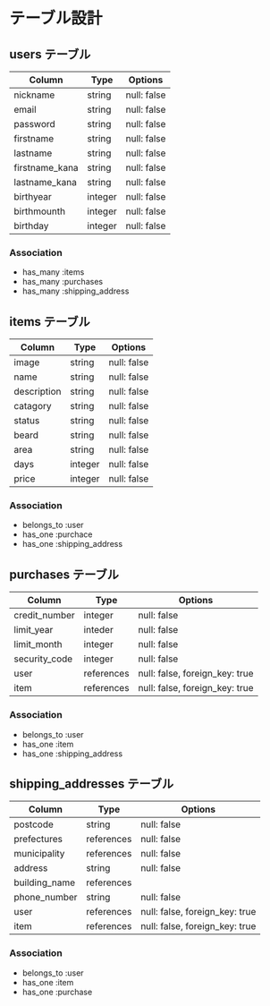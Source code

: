 # テーブル設計

## users テーブル

| Column         | Type    | Options     |
| -------------  | ------  | ----------- |
| nickname       | string  | null: false |
| email          | string  | null: false |
| password       | string  | null: false |
| firstname      | string  | null: false |
| lastname       | string  | null: false |
| firstname_kana | string  | null: false |
| lastname_kana  | string  | null: false |
| birthyear      | integer | null: false |
| birthmounth    | integer | null: false |
| birthday       | integer | null: false |

### Association

- has_many :items
- has_many :purchases
- has_many :shipping_address

## items テーブル

| Column      | Type    | Options     |
| ----------- | ------- | ----------- |
| image       | string  | null: false |
| name        | string  | null: false |
| description | string  | null: false |
| catagory    | string  | null: false |
| status      | string  | null: false |
| beard       | string  | null: false |
| area        | string  | null: false |
| days        | integer | null: false |
| price       | integer | null: false |

### Association

- belongs_to :user
- has_one :purchace
- has_one :shipping_address

## purchases テーブル

| Column          | Type       | Options                        |
| --------------- | ---------- | ------------------------------ |
| credit_number   | integer    | null: false                    |
| limit_year      | inteder    | null: false                    |
| limit_month     | integer    | null: false                    |
| security_code   | integer    | null: false                    |
| user            | references | null: false, foreign_key: true |
| item            | references | null: false, foreign_key: true |

### Association

- belongs_to :user
- has_one :item
- has_one :shipping_address

## shipping_addresses テーブル

| Column           | Type       | Options                        |
| ---------------- | ---------- | ------------------------------ |
| postcode         | string     | null: false                    |
| prefectures      | references | null: false                    |
| municipality     | references | null: false                    |
| address          | string     | null: false                    |
| building_name    | references |                                |
| phone_number     | string     | null: false                    |
| user            | references | null: false, foreign_key: true |
| item            | references | null: false, foreign_key: true |

### Association

- belongs_to :user
- has_one :item
- has_one :purchase
